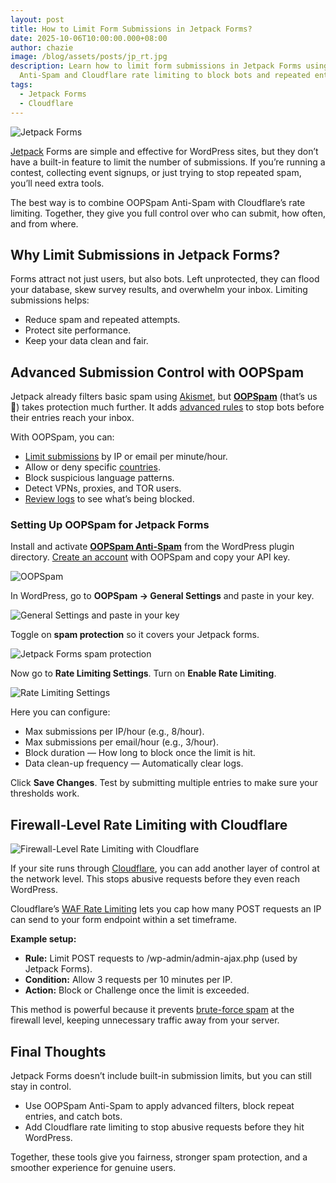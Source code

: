 ```yaml
---
layout: post
title: How to Limit Form Submissions in Jetpack Forms?
date: 2025-10-06T10:00:00.000+08:00
author: chazie
image: /blog/assets/posts/jp_rt.jpg
description: Learn how to limit form submissions in Jetpack Forms using OOPSpam
  Anti-Spam and Cloudflare rate limiting to block bots and repeated entries.
tags:
  - Jetpack Forms
  - Cloudflare
---
```

![Jetpack Forms](/blog/assets/posts/jetpack-home.png "Jetpack Forms")

[Jetpack](https://jetpack.com/) Forms are simple and effective for WordPress sites, but they don’t have a built-in feature to limit the number of submissions. If you’re running a contest, collecting event signups, or just trying to stop repeated spam, you’ll need extra tools.

The best way is to combine OOPSpam Anti-Spam with Cloudflare’s rate limiting. Together, they give you full control over who can submit, how often, and from where.

## **Why Limit Submissions in Jetpack Forms?**

Forms attract not just users, but also bots. Left unprotected, they can flood your database, skew survey results, and overwhelm your inbox. Limiting submissions helps:

* Reduce spam and repeated attempts.
* Protect site performance.
* Keep your data clean and fair.

## **Advanced Submission Control with OOPSpam**

Jetpack already filters basic spam using [Akismet](https://www.oopspam.com/akismet-alternative), but **[OOPSpam](https://www.oopspam.com/)** (that’s us 👋) takes protection much further. It adds [advanced rules](https://www.oopspam.com/blog/4-ways-to-stop-spam-on-jetpack-forms) to stop bots before their entries reach your inbox.

With OOPSpam, you can:

* [Limit submissions](https://www.oopspam.com/blog/protecting-forms-with-rate-limiting-in-wordpress-using-oopspam) by IP or email per minute/hour.
* Allow or deny specific [countries](https://www.oopspam.com/blog/how-to-block-countries-in-jetpack-forms).
* Block suspicious language patterns.
* Detect VPNs, proxies, and TOR users.
* [Review logs](https://help.oopspam.com/wordpress/form-entries/) to see what’s being blocked.

### **Setting Up OOPSpam for Jetpack Forms**

Install and activate **[OOPSpam Anti-Spam](https://wordpress.org/plugins/oopspam-anti-spam/)** from the WordPress plugin directory. [Create an account](https://app.oopspam.com/Identity/Account/Login) with OOPSpam and copy your API key.

![OOPSpam ](/blog/assets/posts/oopspam-dashboard-api.png "OOPSpam ")

In WordPress, go to **OOPSpam → General Settings** and paste in your key.

![General Settings and paste in your key](/blog/assets/posts/oopspam-api-key.png "General Settings and paste in your key")

Toggle on **spam protection** so it covers your Jetpack forms.

![Jetpack Forms spam protection](/blog/assets/posts/jetpack-form-activate-spam-protection.png "Jetpack Forms spam protection")

Now go to **Rate Limiting Settings**. Turn on **Enable Rate Limiting**. 

![Rate Limiting Settings](/blog/assets/posts/rate-limiting-settings.png "Rate Limiting Settings")

Here you can configure:

* Max submissions per IP/hour (e.g., 8/hour).
* Max submissions per email/hour (e.g., 3/hour).
* Block duration — How long to block once the limit is hit.
* Data clean-up frequency — Automatically clear logs.

Click **Save Changes**. Test by submitting multiple entries to make sure your thresholds work.

## **Firewall-Level Rate Limiting with Cloudflare**

![Firewall-Level Rate Limiting with Cloudflare](/blog/assets/posts/cloudflare-homepage.png "Cloudflare")

If your site runs through [Cloudflare](https://www.cloudflare.com/), you can add another layer of control at the network level. This stops abusive requests before they even reach WordPress.

Cloudflare’s [WAF Rate Limiting](https://developers.cloudflare.com/waf/rate-limiting-rules/) lets you cap how many POST requests an IP can send to your form endpoint within a set timeframe.

**Example setup:**

* **Rule:** Limit POST requests to /wp-admin/admin-ajax.php (used by Jetpack Forms).
* **Condition:** Allow 3 requests per 10 minutes per IP.
* **Action:** Block or Challenge once the limit is exceeded.

This method is powerful because it prevents [brute-force spam](https://www.cloudflare.com/ru-ru/learning/bots/brute-force-attack/) at the firewall level, keeping unnecessary traffic away from your server.

## **Final Thoughts**

Jetpack Forms doesn’t include built-in submission limits, but you can still stay in control.

* Use OOPSpam Anti-Spam to apply advanced filters, block repeat entries, and catch bots.
* Add Cloudflare rate limiting to stop abusive requests before they hit WordPress.

Together, these tools give you fairness, stronger spam protection, and a smoother experience for genuine users.
